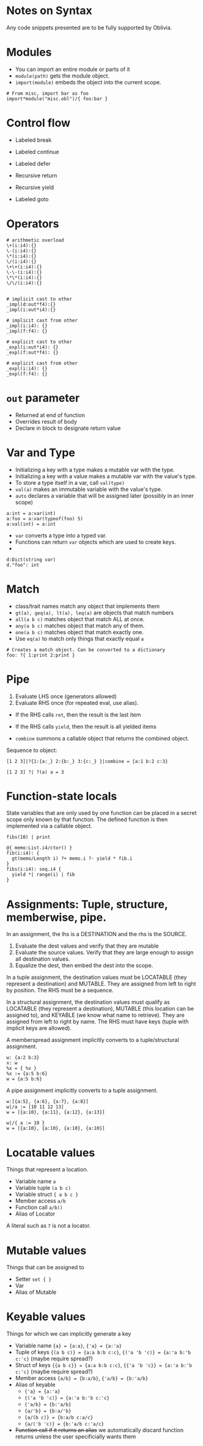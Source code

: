# Notes on Syntax
Any code snippets presented are to be fully supported by Oblivia.

# Modules
- You can import an entire module or parts of it
- `module(path)` gets the module object.
- `import(module)` embeds the object into the current scope.
```
# From misc, import bar as foo
import*module("misc.obl")/{ foo:bar }
```

# Control flow

- Labeled break
- Labeled continue
- Labeled defer

- Recursive return
- Recursive yield
- Labeled goto

# Operators
```
# arithmetic overload
\+(i:i4):{}
\-(i:i4):{}
\*(i:i4):{}
\/(i:i4):{}
\+\+(i:i4):{}
\-\-(i:i4):{}
\*\*(i:i4):{}
\/\/(i:i4):{}


# implicit cast to other
_impl(d:out*f4):{}
_impl(i:out*i4):{}

# implicit cast from other
_impl(i:i4): {}
_impl(f:f4): {}

# explicit cast to other
_expl(i:out*i4): {}
_expl(f:out*f4): {}

# explicit cast from other
_expl(i:i4): {}
_expl(f:f4): {}
```

# `out` parameter
- Returned at end of function
- Overrides result of body
- Declare in block to designate return value

# Var and Type
- Initializing a key with a type makes a mutable var with the type.
- Initializing a key with a value makes a mutable var with the value's type.
- To store a type itself in a var, call `val(type)`
- `val(a)` makes an immutable variable with the value's type.
- `auto` declares a variable that will be assigned later (possibly in an inner scope)
```
a:int = a:var(int)
a:foo = a:var(typeof(foo) 5)
a:val(int) = a:int
```
- `var` converts a type into a typed var.
- Functions can return `var` objects which are used to create keys.
- 

```
d:Dict(string var)
d."foo": int
```

# Match
- class/trait names match any object that implements them
- `gt(a), geq(a), lt(a), leq(a)` are objects that match numbers
- `all(a b c)` matches object that match ALL at once.
- `any(a b c)` matches object that match any of them.
- `one(a b c)` matches object that match exactly one.
- Use `eq(a)` to match only things that exactly equal `a`
```
# Creates a match object. Can be converted to a dictionary
foo: ?{ 1:print 2:print }
```

# Pipe
1. Evaluate LHS once (generators allowed)
2. Evaluate RHS once (for repeated eval, use alias). 

- If the RHS calls `ret`, then the result is the last item
- If the RHS calls `yield`, then the result is all yielded items

- `combine` summons a callable object that returns the combined object.

Sequence to object:
```
[1 2 3]|?{1:{a:_} 2:{b:_} 3:{c:_} }|combine = {a:1 b:2 c:3}
```

```
[1 2 3] ?| ?(a) a = 3
```

# Function-state locals
State variables that are only used by one function can be placed in a secret scope only known by that function. The defined function is then implemented via a callable object.

```
fibs(10) | print

@{ memo:List.i4/ctor() }
fib(i:i4): {
  gt(memo/Length i) ?+ memo.i ?- yield * fib.i
}
fibs(i:i4): seq.i4 {
  yield *| range(i) | fib
}
```

# Assignments: Tuple, structure, memberwise, pipe.
In an assignment, the lhs is a DESTINATION and the rhs is the SOURCE.

1. Evaluate the dest values and verify that they are mutable
2. Evaluate the source values. Verify that they are large enough to assign all destination values.
3. Equalize the dest, then embed the dest into the scope.

In a tuple assignment, the destination values must be LOCATABLE (they represent a destination) and MUTABLE. They are assigned from left to right by position. The RHS must be a sequence.

In a structural assignment, the destination values must qualify as LOCATABLE (they represent a destination), MUTABLE (this location can be assigned to), and KEYABLE (we know what name to retrieve). They are assigned from left to right by name. The RHS must have keys (tuple with implicit keys are allowed).

A memberspread assignment implicitly converts to a tuple/structural assignment.
```
w: {a:2 b:3}
x: w
%x = { %x }
%x := {a:5 b:6}
w = {a:5 b:6}
```

A pipe assignment implicitly converts to a tuple assignment.
```
w:[{a:5}, {a:6}, {a:7}, {a:8}]
w|/a := [10 11 12 13]
w = [{a:10}, {a:11}, {a:12}, {a:13}]

w|/{ a := 10 }
w = [{a:10}, {a:10}, {a:10}, {a:10}]
```

# Locatable values 
Things that represent a location.
- Variable name `a`
- Variable tuple `(a b c)`
- Variable struct `{ a b c }`
- Member access `a/b`
- Function call `a/b()`
- Alias of Locator

A literal such as `7` is not a locator.

# Mutable values
Things that can be assigned to
- Setter `set { }`
- Var 
- Alias of Mutable

# Keyable values
Things for which we can implicitly generate a key
- Variable name `{a} = {a:a}`, `{'a} = {a:'a}`
- Tuple of keys `{(a b c)} = {a:a b:b c:c}`, `{('a 'b 'c)} = {a:'a b:'b c:'c}` (maybe require spread?)
- Struct of keys `{{a b c}} = {a:a b:b c:c}`, `{{'a 'b 'c}} = {a:'a b:'b c:'c}` (maybe require spread?)
- Member access `{a/b} = {b:a/b}`, `{'a/b} = {b:'a/b}`
- Alias of keyable
  - `{'a} = {a:'a}`
  - `{('a 'b 'c)} = {a:'a b:'b c:'c}`
  - `{'a/b} = {b:'a/b}`
  - `{a/'b} = {b:a/'b}`
  - `{a/(b c)} = {b:a/b c:a/c}`
  - `{a/('b 'c)} = {b:'a/b c:'a/c}`
- ~~Function call if it returns an alias~~ we automatically discard function returns unless the user specificially wants them
